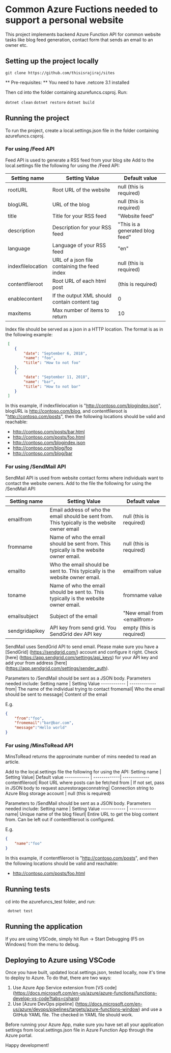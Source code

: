 
# Common Azure Fuctions needed to support a personal website
This project implements backend Azure Function API for common website tasks
like blog feed generation, contact form that sends an email to an owner etc.


## Setting up the project locally
`` git clone https://github.com/thisisrajiraj/sites ``

** Pre-requisites: ** You need to have .netcore 3.1 installed 

Then cd into the folder containing azurefuncs.csproj. Run:

`` dotnet clean ``
`` dotnet restore ``
`` dotnet build ``

## Running the project
To run the project, create a local.settings.json file in the folder containing azurefuncs.csproj.

### For using /Feed API
Feed API is used to generate a RSS feed from your blog site
Add to the local.settings file the following for using the /Feed API:

Setting name | Setting Value| Default value
------------ | -------------| -------------
rootURL| Root URL of the website| null (this is required)
blogURL| URL of the blog| null (this is required)
title| Title for your RSS feed| "Website feed" 
description| Description for your RSS feed| "This is a generated blog feed" 
language| Language of your RSS feed| "en"
indexfilelocation| URL of a json file containing the feed index| null (this is required)
contentfileroot| Root URL of each html post| (this is required)
enablecontent| If the output XML should contain content tag| 0
maxitems| Max number of items to return | 10

Index file should be served as a json in a HTTP location. The format 
is as in the following example:
```json
 [
    {
        "date": "September 6, 2018",
        "name": "foo",
        "title": "How to not foo"
    },
    {
        "date": "September 11, 2018",
        "name": "bar",
        "title": "How to not bar"
    }
 ]
 ```
 In this example, if indexfilelocation is "http://contoso.com/blogindex.json",
 blogURL is  http://contoso.com/blog, and contentfileroot  is
 "http://contoso.com/posts", then the following locations should be valid and reachable:

 * http://contoso.com/posts/bar.html
 * http://contoso.com/posts/foo.html
 * http://contoso.com/blogindex.json
 * http://contoso.com/blog/foo
 * http://contoso.com/blog/bar

### For using /SendMail API
SendMail API is used from website contact forms where individuals
want to contact the website owners.
Add to the file the following for using the /SendMail API:

Setting name | Setting Value| Default value
------------ | -------------| -------------
emailfrom| Email address of who the email should be sent from. This typically is the website owner email| null (this is required)
fromname| Name of who the email should be sent from. This typically is the website owner email.| null (this is required)
emailto| Who the email should be sent to.  This typically is the website owner email.| emailfrom value
toname| Name of who the email should be sent to. This typically is the website owner email.| fromname value
emailsubject| Subject of the email| "New email from &lt;emailfrom&gt;
sendgridapikey| API key from send grid. You SendGrid dev API key | empty (this is required)

SendMail uses SendGrid API to send email. Please make sure you 
have a [SendGrid] (https://sendgrid.com/) account and configure it right.
Check [here] (https://app.sendgrid.com/settings/api_keys) for your API key
and add your from address [here] (https://app.sendgrid.com/settings/sender_auth).

Parameters to /SendMail should be sent as a JSON body. Parameters needed include:
Setting name | Setting Value
------------ | -------------
from| The name of the individual trying to contact
fromemail| Who the email should be sent to
message| Content of the email

E.g.
``` json
{
    "from":"foo",
    "fromemail":"bar@bar.com",
    "message":"Hello world"
}
```
### For using /MinsToRead API
MinsToRead returns the approximate number of mins needed
to read an article. 

Add to the local.settings file the following for using the API:
Setting name | Setting Value| Default value
------------ | -------------| -------------
contentfileroot| Root URL where posts can be fetched from | If not set, pass in JSON body to request
azurestorageconnstring| Connection string to Azure Blog storage account | null (this is required)

Parameters to /SendMail should be sent as a JSON body. Parameters needed include:
Setting name | Setting Value
------------ | -------------
name| Unique name of the blog
fileurl| Entire URL to get the blog content from. Can be left out if contentfileroot is configured.

E.g.
``` json
{
    "name":"foo"
}
```

In this example, if contentfileroot  is
 "http://contoso.com/posts", and then the following locations should be valid and reachable:

 * http://contoso.com/posts/foo.html


## Running tests
cd into the azurefuncs_test folder, and run:

`` dotnet test``

## Running the application

If you are using VSCode, simply hit Run -> Start 
Debugging (F5 on Windows) from the menu to debug.

## Deploying to Azure using VSCode
Once you have built, updated local.settings.json, tested locally, now it's
time to deploy to Azure. To do that, there are two ways:

1. Use Azure App Service extension from [VS code] (https://docs.microsoft.com/en-us/azure/azure-functions/functions-develop-vs-code?tabs=csharp)
2. Use [Azure DevOps pipeline] (https://docs.microsoft.com/en-us/azure/devops/pipelines/targets/azure-functions-window)
and use a GitHub YAML file. The checked in YAML file should work.

Before running your Azure App, make sure you have set all your application
settings from local.settings.json file in Azure Function App through the 
Azure portal.

Happy development!